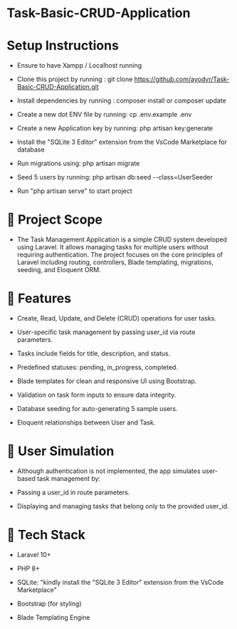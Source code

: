 # Task-Basic-CRUD-Application

# Setup Instructions

-   Ensure to have Xampp / Localhost running

-   Clone this project by running : git clone https://github.com/ayodvr/Task-Basic-CRUD-Application.git

-   Install dependencies by running : composer install or composer update

-   Create a new dot ENV file by running: cp .env.example .env

-   Create a new Application key by running: php artisan key:generate

-   Install the "SQLite 3 Editor" extension from the VsCode Marketplace for database

-   Run migrations using: php artisan migrate

-   Seed 5 users by running: php artisan db:seed --class=UserSeeder

-   Run "php artisan serve" to start project

# 📌 Project Scope

-   The Task Management Application is a simple CRUD system developed using Laravel. It allows managing tasks for multiple users without requiring authentication. The project focuses on the core principles of Laravel including routing, controllers, Blade templating, migrations, seeding, and Eloquent ORM.

# 🔧 Features

-   Create, Read, Update, and Delete (CRUD) operations for user tasks.

-   User-specific task management by passing user_id via route parameters.

-   Tasks include fields for title, description, and status.

-   Predefined statuses: pending, in_progress, completed.

-   Blade templates for clean and responsive UI using Bootstrap.

-   Validation on task form inputs to ensure data integrity.

-   Database seeding for auto-generating 5 sample users.

-   Eloquent relationships between User and Task.

# 👤 User Simulation

-   Although authentication is not implemented, the app simulates user-based task management by:

-   Passing a user_id in route parameters.

-   Displaying and managing tasks that belong only to the provided user_id.

# 🧱 Tech Stack

-   Laravel 10+

-   PHP 8+

-   SQLite: "kindly install the "SQLite 3 Editor" extension from the VsCode Marketplace"

-   Bootstrap (for styling)

-   Blade Templating Engine
